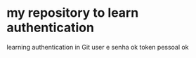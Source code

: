 # my repository to learn authentication
learning authentication in Git
user e senha ok
token pessoal ok